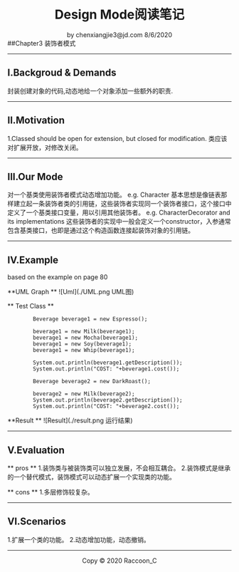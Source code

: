 # <center>Design Mode阅读笔记</center>

<center>by chenxiangjie3@jd.com 8/6/2020</center>
##Chapter3 装饰者模式

---

## I.Backgroud & Demands
封装创建对象的代码,动态地给一个对象添加一些额外的职责.

---

## II.Motivation
1.Classed should be open for extension, but closed for modification.
类应该对扩展开放，对修改关闭。

---

## III.Our Mode

对一个基类使用装饰者模式动态增加功能。
e.g. Character
基本思想是像链表那样建立起一条装饰者类的引用链，这些装饰者实现同一个装饰者接口，这个接口中定义了一个基类接口变量，用以引用其他装饰者。
e.g. CharacterDecorator and its implementations
这些装饰者的实现中一般会定义一个constructor，入参通常包含基类接口，也即是通过这个构造函数连接起装饰对象的引用链。

---

## IV.Example

<!-- ### Example I -->
based on the example on page 80

**UML Graph **
![Uml](./UML.png UML图)

** Test Class **

```
        Beverage beverage1 = new Espresso();

        beverage1 = new Milk(beverage1);
        beverage1 = new Mocha(beverage1);
        beverage1 = new Soy(beverage1);
        beverage1 = new Whip(beverage1);

        System.out.println(beverage1.getDescription());
        System.out.println("COST: "+beverage1.cost());

        Beverage beverage2 = new DarkRoast();

        beverage2 = new Milk(beverage2);
        System.out.println(beverage2.getDescription());
        System.out.println("COST: "+beverage2.cost());
```

**Result **
![Result](./result.png 运行结果)

<!-- ### Example I
self-designed

**UML Graph **
![Uml](./UML.png UML图)

** Test Class **

```
        Beverage beverage1 = new Espresso();

        beverage1 = new Milk(beverage1);
        beverage1 = new Mocha(beverage1);
        beverage1 = new Soy(beverage1);
        beverage1 = new Whip(beverage1);

        System.out.println(beverage1.getDescription());
        System.out.println("COST: "+beverage1.cost());

        Beverage beverage2 = new DarkRoast();

        beverage2 = new Milk(beverage2);
        System.out.println(beverage2.getDescription());
        System.out.println("COST: "+beverage2.cost());
```

**Result **
![Result](./result.png 运行结果) -->


---

## V.Evaluation
** pros **
1.装饰类与被装饰类可以独立发展，不会相互耦合。
2.装饰模式是继承的一个替代模式，装饰模式可以动态扩展一个实现类的功能。

** cons **
1.多层修饰较复杂。

---

## VI.Scenarios
1.扩展一个类的功能。
2.动态增加功能，动态撤销。

<!-- 本质不就是个链表？？？

 -->


---

<center>Copy © 2020 Raccoon_C</center>
